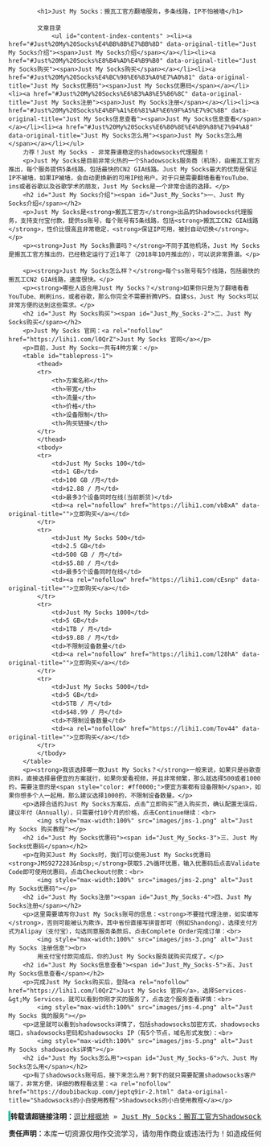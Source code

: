 			<h1>Just My Socks：搬瓦工官方翻墙服务，多条线路，IP不怕被墙</h1>

			文章目录
				<ul id="content-index-contents" ><li><a href="#Just%20My%20Socks%E4%BB%8B%E7%BB%8D" data-original-title="Just My Socks介绍"><span>Just My Socks介绍</span></a></li><li><a href="#Just%20My%20Socks%E8%B4%AD%E4%B9%B0" data-original-title="Just My Socks购买"><span>Just My Socks购买</span></a></li><li><a href="#Just%20My%20Socks%E4%BC%98%E6%83%A0%E7%A0%81" data-original-title="Just My Socks优惠码"><span>Just My Socks优惠码</span></a></li><li><a href="#Just%20My%20Socks%E6%B3%A8%E5%86%8C" data-original-title="Just My Socks注册"><span>Just My Socks注册</span></a></li><li><a href="#Just%20My%20Socks%E4%BF%A1%E6%81%AF%E6%9F%A5%E7%9C%8B" data-original-title="Just My Socks信息查看"><span>Just My Socks信息查看</span></a></li><li><a href="#Just%20My%20Socks%E6%80%8E%E4%B9%88%E7%94%A8" data-original-title="Just My Socks怎么用"><span>Just My Socks怎么用</span></a></li></ul>
		力荐！Just My Socks - 非常靠谱稳定的shadowsocks代理服务！
		<p>Just My Socks是目前非常火热的一个Shadowsocks服务商（机场），由搬瓦工官方推出，每个服务提供5条线路，包括最快的CN2 GIA线路。Just My Socks最大的优势是保证IP不被墙，如果IP被墙，会自动更换新的可用IP给用户。对于只是需要翻墙看看YouTube、ins或者谷歌以及谷歌学术的朋友，Just My Socks是一个非常合适的选择。</p>
		<h2 id="Just My Socks介绍"><span id="Just_My_Socks">一、Just My Socks介绍</span></h2>
		<p>Just My Socks是<strong>搬瓦工官方</strong>出品的Shadowsocks代理服务，支持支付宝付款，提供ss账号，每个账号有5条线路，包括<strong>搬瓦工CN2 GIA线路</strong>，性价比很高且非常稳定，<strong>保证IP可用，被封自动切换</strong>。</p>
		<p><strong>Just My Socks靠谱吗？</strong>不同于其他机场，Just My Socks是搬瓦工官方推出的，已经稳定运行了近1年了（2018年10月推出的），可以说非常靠谱。</p>
		
		<p><strong>Just My Socks怎么样？</strong>每个ss账号有5个线路，包括最快的搬瓦工CN2 GIA线路，速度很快。</p>
		<p><strong>哪些人适合用Just My Socks？</strong>如果你只是为了翻墙看看YouTube、刷刷ins，或者谷歌，那么你完全不需要折腾VPS，自建ss，Just My Socks可以非常方便的达到这些需求。</p>
		<h2 id="Just My Socks购买"><span id="Just_My_Socks-2">二、Just My Socks购买</span></h2>
		<p>Just My Socks 官网：<a rel="nofollow" href="https://lihi1.com/l0QrZ">Just My Socks 官网</a></p>
		<p>目前，Just My Socks一共有4种方案：</p>
		<table id="tablepress-1">
			<thead>
			<tr>
				<th>方案名称</th>
				<th>带宽</th>
				<th>流量</th>
				<th>价格</th>
				<th>设备限制</th>
				<th>购买链接</th>
			</tr>
			</thead>
			<tbody>
			<tr>
				<td>Just My Socks 100</td>
				<td>1 GB</td>
				<td>100 GB /月</td>
				<td>$2.88 / 月</td>
				<td>最多3个设备同时在线(当前断货)</td>
				<td><a rel="nofollow" href="https://lihi1.com/vbBxA" data-original-title="">立即购买</a></td>
			</tr>
			<tr>
				<td>Just My Socks 500</td>
				<td>2.5 GB</td>
				<td>500 GB / 月</td>
				<td>$5.88 / 月</td>
				<td>最多5个设备同时在线</td>
				<td><a rel="nofollow" href="https://lihi1.com/cEsnp" data-original-title="">立即购买</a></td>
			</tr>
			<tr>
				<td>Just My Socks 1000</td>
				<td>5 GB</td>
				<td>1TB / 月</td>
				<td>$9.88 / 月</td>
				<td>不限制设备数量</td>
				<td><a rel="nofollow" href="https://lihi1.com/l28hA" data-original-title="">立即购买</a></td>
			</tr>
			<tr>
				<td>Just My Socks 5000</td>
				<td>5 GB</td>
				<td>5TB / 月</td>
				<td>$48.99 / 月</td>
				<td>不限制设备数量</td>
				<td><a rel="nofollow" href="https://lihi1.com/Tov44" data-original-title="">立即购买</a></td>
			</tr>
			</tbody>
		</table>
		<p><strong>我该选择哪一款Just My Socks？</strong>一般来说，如果只是谷歌查资料，直接选择最便宜的方案就行，如果你爱看视频，并且非常频繁，那么就选择500或者1000的，需要注意的是<span style="color: #ff0000;">便宜方案都有设备限制</span>，如果你想多个人一起用，那么建议选择1000的，不限制设备数量。</p>
		<p>选择合适的Just My Socks方案后，点击“立即购买”进入购买页，确认配置无误后，建议年付（Annually），只需要付10个月的价格，点击Continue继续：<br>
			<img style="max-width:100%" src="images/jms-1.png" alt="Just My Socks 购买教程"></p>
		<h2 id="Just My Socks优惠码"><span id="Just_My_Socks-3">三、Just My Socks优惠码</span></h2>
		<p>在购买Just My Socks时，我们可以使用Just My Socks优惠码 <strong>JMS9272283&nbsp;</strong>获取5.2%循环优惠，输入优惠码后点击Validate Code即可使用优惠码，点击Checkout付款：<br>
			<img style="max-width:100%" src="images/jms-2.png" alt="Just My Socks优惠码"></p>
		<h2 id="Just My Socks注册"><span id="Just_My_Socks-4">四、Just My Socks注册</span></h2>
		<p>这里需要填写你Just My Socks账号的信息：<strong>不要挂代理注册，如实填写</strong>，否则可能被认为欺诈，其中省份直接写拼音即可（例如Shandong），选择支付方式为Alipay（支付宝），勾选同意服务条款后，点击Complete Order完成订单：<br>
			<img style="max-width:100%" src="images/jms-3.png" alt="Just My Socks 注册信息"><br>
			用支付宝付款完成后，你的Just My Socks服务就购买完成了。</p>
		<h2 id="Just My Socks信息查看"><span id="Just_My_Socks-5">五、Just My Socks信息查看</span></h2>
		<p>完成Just My Socks购买后，登陆<a rel="nofollow" href="https://lihi1.com/l0QrZ">Just My Socks 官网</a>，选择Services-&gt;My Services，就可以看到你刚才买的服务了，点击这个服务查看详情：<br>
			<img style="max-width:100%" src="images/jms-4.png" alt="Just My Socks 我的服务"></p>
		<p>这里就可以看到shadowsocks详情了，包括shadowsocks加密方式，shadowsocks端口，shadowsocks密码和shadowsocks IP（有5个节点，域名形式发放）：<br>
			<img style="max-width:100%" src="images/jms-5.png" alt="Just My Socks shadowsocks详情"></p>
		<h2 id="Just My Socks怎么用"><span id="Just_My_Socks-6">六、Just My Socks怎么用</span></h2>
		<p>有了shadowsocks账号后，接下来怎么用？剩下的就只需要配置shadowsocks客户端了，非常方便，详细的教程看这里：<a rel="nofollow" href="https://doubibackup.com/jeptq9ir-2.html" data-original-title="Shadowsocks的小白使用教程">Shadowsocks的小白使用教程</a></p>
<pre style="border-left: solid 4px #1abc9c;"><strong>转载请超链接注明：</strong><a href="https://doubibackup.com/index.html">逗比根据地</a> » <a href="https://doubibackup.com/bandwagonhost-just-my-socks.html">Just My Socks：搬瓦工官方Shadowsocks代理，多条线路，保证IP不被墙</a></pre><pre><strong>责任声明：</strong>本库一切资源仅用作交流学习，请勿用作商业或违法行为！如造成任何后果，本库概不负责！</pre>
